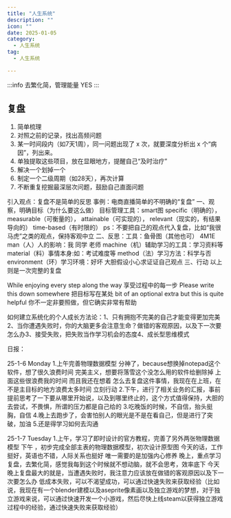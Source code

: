 ```yaml
---
title: "人生系统"
description: ""
icon: ""
date: 2025-01-05
category:
  - 人生系统
tag:
  - 人生系统

---
```


:::info
去繁化简，管理能量 YES
:::

## 复盘 

1. 简单梳理
2. 对照之前的记录，找出高频问题
3. 某一时间段内（如7天1周），同一问题出现了 x 次，就要深度分析出 x 个“病因”，列出来。
4. 单独提取这些项目，放在显眼地方，提醒自己“及时治疗”
5. 解决一个划掉一个
6. 制定一个二级周期（如28天），再次计算
7. 不断重复挖掘最深层次问题，鼓励自己直面问题

引入观点：复盘不是简单的反思
事例：电商直播简单的不明确的“复盘”
一、观察，明确目标（为什么要这么做）
目标管理工具：smart图
specific（明确的），
measurable（可衡量的），
attainable（可实现的），
relevant（现实的，有结果导向的）
time-based（有时限的）
ps：不要把自己的观点代入复盘，比如“我很马虎”之类的观点，保持客观中立
二、反思：工具：鱼骨图（其他也可）
4M1E
man（人）人的影响：我 同学 老师
machine（机）辅助学习的工具：学习资料等
material（料）事情本身:如：考试难度等
method（法）学习方法：科学与否
environment（环）学习环境：好坏
大胆假设小心求证证自己观点
三、行动
以上则是一次完整的复盘

While enjoying every step along the way 享受过程中的每一步
Please write this down somewhere 把目标写在某处
bit of an optional extra but this is quite helpful 你不一定非要照做，但它确实非常有帮助

如何建立系统化的个人成长方法论：1、只有拥抱不完美的自己才能变得更加完美2、当你遭遇失败时，你的大脑更多会注意生命？做错的客观原因，以及下一次要怎么办3、接受失败，把失败当作学习机会的态度4、成长型思维模式

日报：

25-1-6 Monday 1.上午完善物理数据模型 分神了，because想换掉notepad这个软件，想了很久浪费时间 完美主义，想要将落雪这个没怎么用的软件给删除掉 上面这些很浪费我的时间 而且我还在想着
怎么去复盘这件事情，我现在在上班，在不是主目标的地方浪费太多时间 立刻行动 2.下午，进行了相关业务的汇报，事前提前思考了一下要从哪里开始说，以及到哪里终止的，这个方式值得保持，大胆的去尝试，不畏惧，所谓的压力都是自己给的 3.吃晚饭的时候，不自信，抬头挺胸，自信 4.晚上去跑步了，会害怕别人的眼光是不是在看自己，但是进行了突破，加油 5.还是得学习如何去沟通

25-1-7 Tuesday 1.上午，学习了即时设计的官方教程，完善了另外两张物理数据模型 下午 ，初步完成全部主表的物理数据模型，初次设计原型图 今天的话，工作挺好，英语也不错，人际关系也挺好 唯一需要的是加强内心修养 晚上，重点学习复盘，去繁化简，感觉我每到这个时候就不想动脑，就不会思考，效率底下 今天晚上复盘最大的就是，当遭遇失败时，我注意力应该放在做错的客观原因以及下一次要怎么办 低成本失败，可以不渴望成功，可以通过快速失败来获取经验（比如说，我现在有一个blender建模以及aseprite像素画以及独立游戏的梦想，对于独立游戏来说，可以通过快速开发一个小游戏，然后尽快上线steam以获得独立游戏过程中的经验，通过快速失败来获取经验）


